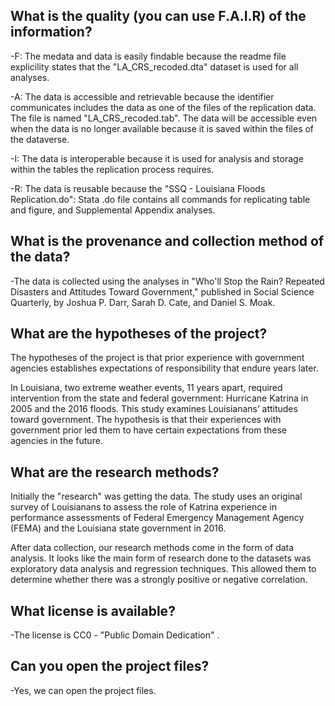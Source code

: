 ## What is the quality (you can use F.A.I.R) of the information?
 
 -F: The medata and data is easily findable because the readme file explicility states that the "LA_CRS_recoded.dta" dataset      is used for all analyses.

 -A: The data is accessible and retrievable because the identifier communicates includes the data as one of the files of the replication data. The file is named "LA_CRS_recoded.tab". The data will be accessible even when the data is no longer available because it is saved within the files of the dataverse.

 -I: The data is interoperable because it is used for analysis and storage within the tables the replication process requires.

 -R: The data is reusable because the "SSQ - Louisiana Floods Replication.do": Stata .do file contains all commands for replicating table and figure, and Supplemental Appendix analyses.



## What is the provenance and collection method of the data?
 
 -The data is collected using the analyses in "Who'll Stop the Rain? Repeated Disasters and Attitudes Toward Government," published in Social Science Quarterly, by Joshua P. Darr, Sarah D. Cate, and Daniel S. Moak. 



## What are the hypotheses of the project?
The hypotheses of the project is that prior experience with government agencies establishes expectations of responsibility that endure years later. 

In Louisiana, two extreme weather events, 11 years apart, required intervention from the state and federal government: Hurricane Katrina in 2005 and the 2016 floods. This study examines Louisianans’ attitudes toward government. The hypothesis is that their experiences with government prior led them to have certain expectations from these agencies in the future. 


## What are the research methods?
Initially the "research" was getting the data. The study uses an original survey of Louisianans to assess the role of Katrina experience in performance assessments of Federal Emergency Management Agency (FEMA) and the Louisiana state government in 2016.

After data collection, our research methods come in the form of data analysis. It looks like the main form of research done to the datasets was exploratory data analysis and regression techniques. This allowed them to determine whether there was a strongly positive or negative correlation.



## What license is available?

-The license is CC0 - "Public Domain Dedication" . 



## Can you open the project files?

-Yes, we can open the project files. 



